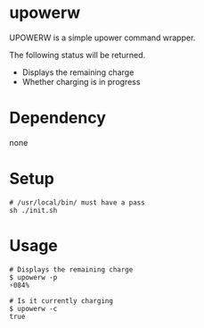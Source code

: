 # upowerw
UPOWERW is a simple upower command wrapper.

The following status will be returned.

- Displays the remaining charge
- Whether charging is in progress

# Dependency

none

# Setup

```
# /usr/local/bin/ must have a pass
sh ./init.sh
```

# Usage

```
# Displays the remaining charge
$ upowerw -p
⚡084%

# Is it currently charging
$ upowerw -c
true

```

